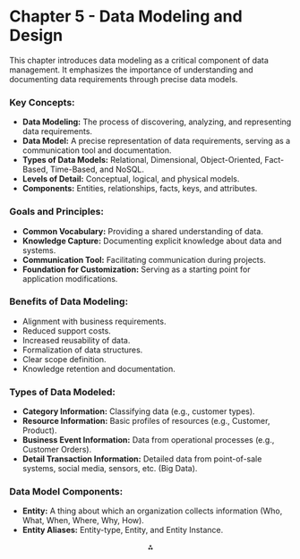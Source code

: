 # Chapter 5 - Data Modeling and Design

This chapter introduces data modeling as a critical component of data management. It emphasizes the importance of understanding and documenting data requirements through precise data models.

### Key Concepts:

* **Data Modeling:** The process of discovering, analyzing, and representing data requirements.
* **Data Model:** A precise representation of data requirements, serving as a communication tool and documentation.
* **Types of Data Models:** Relational, Dimensional, Object-Oriented, Fact-Based, Time-Based, and NoSQL.
* **Levels of Detail:** Conceptual, logical, and physical models.
* **Components:** Entities, relationships, facts, keys, and attributes.


### Goals and Principles:

* **Common Vocabulary:** Providing a shared understanding of data.
* **Knowledge Capture:** Documenting explicit knowledge about data and systems.
* **Communication Tool:** Facilitating communication during projects.
* **Foundation for Customization:** Serving as a starting point for application modifications.


### Benefits of Data Modeling:

* Alignment with business requirements.
* Reduced support costs.
* Increased reusability of data.
* Formalization of data structures.
* Clear scope definition.
* Knowledge retention and documentation.


### Types of Data Modeled:

* **Category Information:** Classifying data (e.g., customer types).
* **Resource Information:** Basic profiles of resources (e.g., Customer, Product).
* **Business Event Information:** Data from operational processes (e.g., Customer Orders).
* **Detail Transaction Information:** Detailed data from point-of-sale systems, social media, sensors, etc. (Big Data).


### Data Model Components:

* **Entity:** A thing about which an organization collects information (Who, What, When, Where, Why, How).
* **Entity Aliases:** Entity-type, Entity, and Entity Instance.

<div style="text-align: center">⁂</div>


